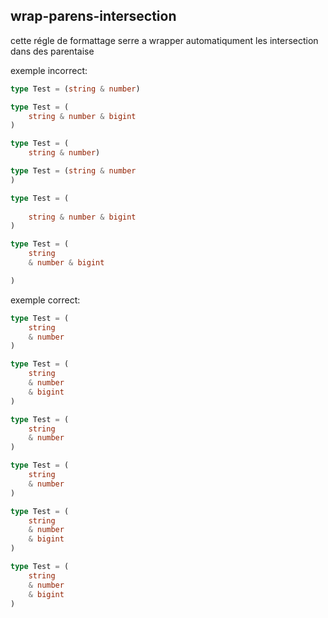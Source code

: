 ## wrap-parens-intersection

cette régle de formattage serre a wrapper automatiqument les intersection dans des parentaise

exemple incorrect:
```ts
type Test = (string & number)

type Test = (
	string & number & bigint
)

type Test = (
	string & number)

type Test = (string & number
)

type Test = (
	
	string & number & bigint
)

type Test = (
	string 
	& number & bigint

)
```

exemple correct:
```ts
type Test = (
	string 
	& number
)

type Test = (
	string 
	& number
	& bigint
)

type Test = (
	string 
	& number
)

type Test = (
	string 
	& number
)

type Test = (
	string 
	& number
	& bigint
)

type Test = (
	string 
	& number
	& bigint
)
```
